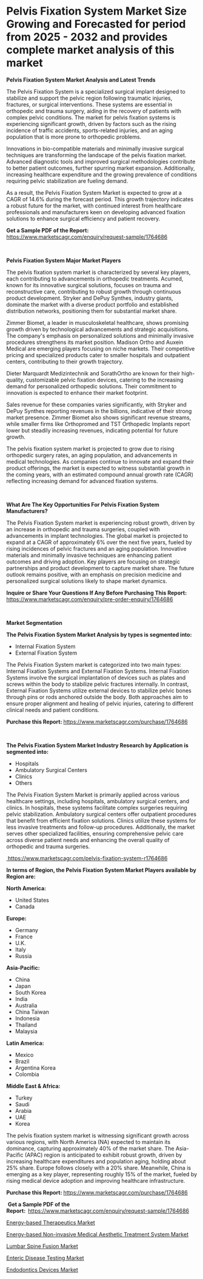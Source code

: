 <p><h1>Pelvis Fixation System Market Size Growing and Forecasted for period from 2025 - 2032 and provides complete market analysis of this market</h1></p><p><strong>Pelvis Fixation System Market Analysis and Latest Trends</strong></p>
<p><p>The Pelvis Fixation System is a specialized surgical implant designed to stabilize and support the pelvic region following traumatic injuries, fractures, or surgical interventions. These systems are essential in orthopedic and trauma surgery, aiding in the recovery of patients with complex pelvic conditions. The market for pelvis fixation systems is experiencing significant growth, driven by factors such as the rising incidence of traffic accidents, sports-related injuries, and an aging population that is more prone to orthopedic problems.</p><p>Innovations in bio-compatible materials and minimally invasive surgical techniques are transforming the landscape of the pelvis fixation market. Advanced diagnostic tools and improved surgical methodologies contribute to better patient outcomes, further spurring market expansion. Additionally, increasing healthcare expenditure and the growing prevalence of conditions requiring pelvic stabilization are fueling demand.</p><p>As a result, the Pelvis Fixation System Market is expected to grow at a CAGR of 14.6% during the forecast period. This growth trajectory indicates a robust future for the market, with continued interest from healthcare professionals and manufacturers keen on developing advanced fixation solutions to enhance surgical efficiency and patient recovery.</p></p>
<p><strong>Get a Sample PDF of the Report:&nbsp;</strong> <a href="https://www.marketscagr.com/enquiry/request-sample/1764686?utm_campaign=2110&utm_medium=2&utm_source=Github&utm_content=ia&utm_term=03032025&utm_id=pelvis-fixation-system">https://www.marketscagr.com/enquiry/request-sample/1764686</a></p>
<p>&nbsp;</p>
<p><strong>Pelvis Fixation System Major Market Players</strong></p>
<p><p>The pelvis fixation system market is characterized by several key players, each contributing to advancements in orthopedic treatments. Acumed, known for its innovative surgical solutions, focuses on trauma and reconstructive care, contributing to robust growth through continuous product development. Stryker and DePuy Synthes, industry giants, dominate the market with a diverse product portfolio and established distribution networks, positioning them for substantial market share.</p><p>Zimmer Biomet, a leader in musculoskeletal healthcare, shows promising growth driven by technological advancements and strategic acquisitions. The company's emphasis on personalized solutions and minimally invasive procedures strengthens its market position. Madison Ortho and Auxein Medical are emerging players focusing on niche markets. Their competitive pricing and specialized products cater to smaller hospitals and outpatient centers, contributing to their growth trajectory.</p><p>Dieter Marquardt Medizintechnik and SorathOrtho are known for their high-quality, customizable pelvic fixation devices, catering to the increasing demand for personalized orthopedic solutions. Their commitment to innovation is expected to enhance their market footprint. </p><p>Sales revenue for these companies varies significantly, with Stryker and DePuy Synthes reporting revenues in the billions, indicative of their strong market presence. Zimmer Biomet also shows significant revenue streams, while smaller firms like Orthopromed and TST Orthopedic Implants report lower but steadily increasing revenues, indicating potential for future growth.</p><p>The pelvis fixation system market is projected to grow due to rising orthopedic surgery rates, an aging population, and advancements in medical technologies. As companies continue to innovate and expand their product offerings, the market is expected to witness substantial growth in the coming years, with an estimated compound annual growth rate (CAGR) reflecting increasing demand for advanced fixation systems.</p></p>
<p>&nbsp;</p>
<p><strong>What Are The Key Opportunities For Pelvis Fixation System Manufacturers?</strong></p>
<p><p>The Pelvis Fixation System market is experiencing robust growth, driven by an increase in orthopedic and trauma surgeries, coupled with advancements in implant technologies. The global market is projected to expand at a CAGR of approximately 6% over the next five years, fueled by rising incidences of pelvic fractures and an aging population. Innovative materials and minimally invasive techniques are enhancing patient outcomes and driving adoption. Key players are focusing on strategic partnerships and product development to capture market share. The future outlook remains positive, with an emphasis on precision medicine and personalized surgical solutions likely to shape market dynamics.</p></p>
<p><strong>Inquire or Share Your Questions If Any Before Purchasing This Report:</strong> <a href="https://www.marketscagr.com/enquiry/pre-order-enquiry/1764686?utm_campaign=2110&utm_medium=2&utm_source=Github&utm_content=ia&utm_term=03032025&utm_id=pelvis-fixation-system">https://www.marketscagr.com/enquiry/pre-order-enquiry/1764686</a></p>
<p>&nbsp;</p>
<p><strong>Market Segmentation</strong></p>
<p><strong>The Pelvis Fixation System Market Analysis by types is segmented into:</strong></p>
<p><ul><li>Internal Fixation System</li><li>External Fixation System</li></ul></p>
<p><p>The Pelvis Fixation System market is categorized into two main types: Internal Fixation Systems and External Fixation Systems. Internal Fixation Systems involve the surgical implantation of devices such as plates and screws within the body to stabilize pelvic fractures internally. In contrast, External Fixation Systems utilize external devices to stabilize pelvic bones through pins or rods anchored outside the body. Both approaches aim to ensure proper alignment and healing of pelvic injuries, catering to different clinical needs and patient conditions.</p></p>
<p><strong>Purchase this Report:&nbsp;</strong><a href="https://www.marketscagr.com/purchase/1764686?utm_campaign=2110&utm_medium=2&utm_source=Github&utm_content=ia&utm_term=03032025&utm_id=pelvis-fixation-system">https://www.marketscagr.com/purchase/1764686</a></p>
<p>&nbsp;</p>
<p><strong>The Pelvis Fixation System Market Industry Research by Application is segmented into:</strong></p>
<p><ul><li>Hospitals</li><li>Ambulatory Surgical Centers</li><li>Clinics</li><li>Others</li></ul></p>
<p><p>The Pelvis Fixation System Market is primarily applied across various healthcare settings, including hospitals, ambulatory surgical centers, and clinics. In hospitals, these systems facilitate complex surgeries requiring pelvic stabilization. Ambulatory surgical centers offer outpatient procedures that benefit from efficient fixation solutions. Clinics utilize these systems for less invasive treatments and follow-up procedures. Additionally, the market serves other specialized facilities, ensuring comprehensive pelvic care across diverse patient needs and enhancing the overall quality of orthopedic and trauma surgeries.</p></p>
<p><a href="https://www.marketscagr.com/pelvis-fixation-system-r1764686?utm_campaign=2110&utm_medium=2&utm_source=Github&utm_content=ia&utm_term=03032025&utm_id=pelvis-fixation-system">&nbsp;https://www.marketscagr.com/pelvis-fixation-system-r1764686</a></p>
<p><strong>In terms of Region, the Pelvis Fixation System Market Players available by Region are:</strong></p>
<p>
    <p> <strong> North America: </strong>
        <ul>
            <li>United States</li>
            <li>Canada</li>
        </ul>
        </p> 
    <p> <strong> Europe: </strong>
        <ul>
            <li>Germany</li>
            <li>France</li>
            <li>U.K.</li>
            <li>Italy</li>
            <li>Russia</li>
        </ul>
        </p> 
    <p> <strong> Asia-Pacific: </strong>
        <ul>
            <li>China</li>
            <li>Japan</li>
            <li>South Korea</li>
            <li>India</li>
            <li>Australia</li>
            <li>China Taiwan</li>
            <li>Indonesia</li>
            <li>Thailand</li>
            <li>Malaysia</li>
        </ul>
        </p> 
    <p> <strong> Latin America: </strong>
        <ul>
            <li>Mexico</li>
            <li>Brazil</li>
            <li>Argentina Korea</li>
            <li>Colombia</li>
        </ul>
        </p> 
    <p> <strong> Middle East & Africa: </strong>
        <ul>
            <li>Turkey</li>
            <li>Saudi</li>
            <li>Arabia</li>
            <li>UAE</li>
            <li>Korea</li>
        </ul>
    </p>
    </p>
<p><p>The pelvis fixation system market is witnessing significant growth across various regions, with North America (NA) expected to maintain its dominance, capturing approximately 40% of the market share. The Asia-Pacific (APAC) region is anticipated to exhibit robust growth, driven by increasing healthcare expenditures and population aging, holding about 25% share. Europe follows closely with a 20% share. Meanwhile, China is emerging as a key player, representing roughly 15% of the market, fueled by rising medical device adoption and improving healthcare infrastructure.</p></p>
<p><strong>Purchase this Report: </strong><a href="https://www.marketscagr.com/purchase/1764686?utm_campaign=2110&utm_medium=2&utm_source=Github&utm_content=ia&utm_term=03032025&utm_id=pelvis-fixation-system">https://www.marketscagr.com/purchase/1764686</a></p>
<p>&nbsp;<strong>Get a Sample PDF of the Report:&nbsp;&nbsp;</strong><a href="https://www.marketscagr.com/enquiry/request-sample/1764686?utm_campaign=2110&utm_medium=2&utm_source=Github&utm_content=ia&utm_term=03032025&utm_id=pelvis-fixation-system">https://www.marketscagr.com/enquiry/request-sample/1764686</a></p>
<p><strong></strong></p>
<p><p><a href="https://github.com/jullselai/Market-Research-Report-List-1/blob/main/energy-based-therapeutics-market.md?utm_campaign=2110&utm_medium=2&utm_source=Github&utm_content=ia&utm_term=03032025&utm_id=pelvis-fixation-system">Energy-based Therapeutics Market</a></p><p><a href="https://github.com/dusektwinec3/Market-Research-Report-List-1/blob/main/energy-based-non-invasive-medical-aesthetic-treatment-system-market.md?utm_campaign=2110&utm_medium=2&utm_source=Github&utm_content=ia&utm_term=03032025&utm_id=pelvis-fixation-system">Energy-based Non-invasive Medical Aesthetic Treatment System Market</a></p><p><a href="https://github.com/toghojbeinta/Market-Research-Report-List-1/blob/main/lumbar-spine-fusion-market.md?utm_campaign=2110&utm_medium=2&utm_source=Github&utm_content=ia&utm_term=03032025&utm_id=pelvis-fixation-system">Lumbar Spine Fusion Market</a></p><p><a href="https://github.com/jaspartatin/Market-Research-Report-List-1/blob/main/enteric-disease-testing-market.md?utm_campaign=2110&utm_medium=2&utm_source=Github&utm_content=ia&utm_term=03032025&utm_id=pelvis-fixation-system">Enteric Disease Testing Market</a></p><p><a href="https://github.com/luhleickov/Market-Research-Report-List-1/blob/main/endodontics-devices-market.md?utm_campaign=2110&utm_medium=2&utm_source=Github&utm_content=ia&utm_term=03032025&utm_id=pelvis-fixation-system">Endodontics Devices Market</a></p></p>